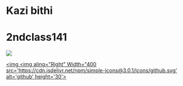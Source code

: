 # Kazi bithi
# 2ndclass141
<img src="https://as2.ftcdn.net/v2/jpg/02/78/37/47/1000_F_278374738_ypRn0utOVnebuhmpSrDiwkzFsdqEm0aa.jpg">

[<img <img aling="Right" Width="400 src='https://cdn.jsdelivr.net/npm/simple-icons@3.0.1/icons/github.svg' alt='github' height='30'>](https://github.com/kaziBithi-dmp-iist)
